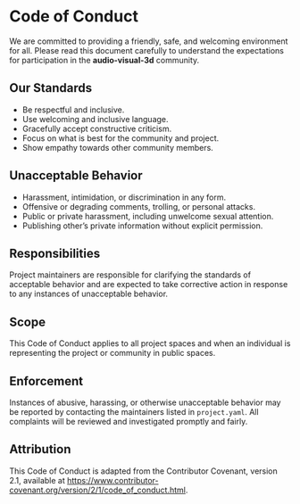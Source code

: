 # Code of Conduct

We are committed to providing a friendly, safe, and welcoming environment for
all. Please read this document carefully to understand the expectations for
participation in the **audio-visual-3d** community.

## Our Standards

- Be respectful and inclusive.
- Use welcoming and inclusive language.
- Gracefully accept constructive criticism.
- Focus on what is best for the community and project.
- Show empathy towards other community members.

## Unacceptable Behavior

- Harassment, intimidation, or discrimination in any form.
- Offensive or degrading comments, trolling, or personal attacks.
- Public or private harassment, including unwelcome sexual attention.
- Publishing other’s private information without explicit permission.

## Responsibilities

Project maintainers are responsible for clarifying the standards of acceptable
behavior and are expected to take corrective action in response to any instances
of unacceptable behavior.

## Scope

This Code of Conduct applies to all project spaces and when an individual is
representing the project or community in public spaces.

## Enforcement

Instances of abusive, harassing, or otherwise unacceptable behavior may be
reported by contacting the maintainers listed in `project.yaml`. All complaints
will be reviewed and investigated promptly and fairly.

## Attribution

This Code of Conduct is adapted from the Contributor Covenant, version 2.1,
available at https://www.contributor-covenant.org/version/2/1/code_of_conduct.html.
